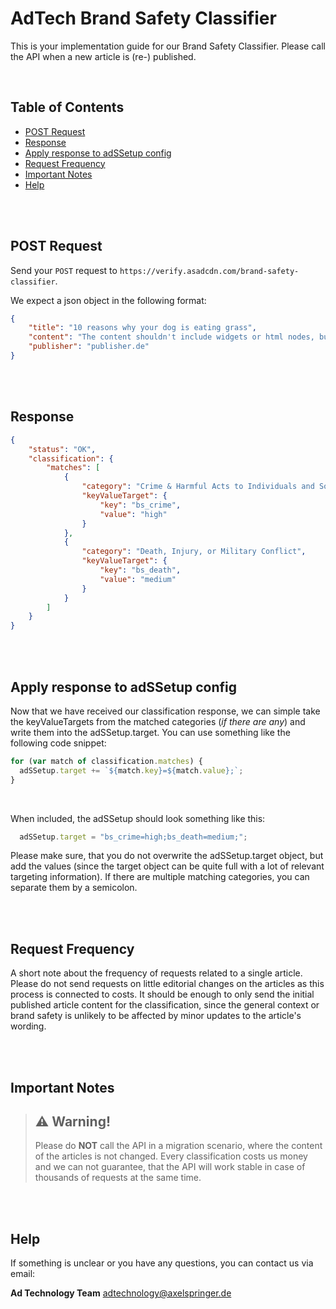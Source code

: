 # AdTech Brand Safety Classifier

This is your implementation guide for our Brand Safety Classifier.
Please call the API when a new article is (re-) published.

<br>


## Table of Contents

 - [POST Request](#post-request)
 - [Response](#response)
 - [Apply response to adSSetup config](#apply-response-to-adssetup-config)
 - [Request Frequency](#request-frequency)
 - [Important Notes](#important-notes)
 - [Help](#help)



<br>
<br>


## POST Request

Send your `POST` request to `https://verify.asadcdn.com/brand-safety-classifier`.

We expect a json object in the following format:

```json
{
    "title": "10 reasons why your dog is eating grass",
    "content": "The content shouldn't include widgets or html nodes, but only plain text as string.",
    "publisher": "publisher.de"
}
```



<br><br>



## Response

```json
{
    "status": "OK",
    "classification": {
        "matches": [
            {
                "category": "Crime & Harmful Acts to Individuals and Society and Human Right Violations",
                "keyValueTarget": {
                    "key": "bs_crime",
                    "value": "high"
                }
            },
            {
                "category": "Death, Injury, or Military Conflict",
                "keyValueTarget": {
                    "key": "bs_death",
                    "value": "medium"
                }
            }
        ]
    }
}
```




<br><br>



## Apply response to adSSetup config

Now that we have received our classification response, we can simple take the keyValueTargets from the matched categories (_if there are any_) and write them into the adSSetup.target.
You can use something like the following code snippet:

```javascript
for (var match of classification.matches) {
  adSSetup.target += `${match.key}=${match.value};`;
}
```

<br>

When included, the adSSetup should look something like this:

```javascript
  adSSetup.target = "bs_crime=high;bs_death=medium;";
```


Please make sure, that you do not overwrite the adSSetup.target object, but add the values (since the target object can be quite full with a lot of relevant targeting information).
If there are multiple matching categories, you can separate them by a semicolon.



<br><br>

## Request Frequency

A short note about the frequency of requests related to a single article.
Please do not send requests on little editorial changes on the articles as this process is connected to costs. 
It should be enough to only send the initial published article content for the classification, since the general context or brand safety is unlikely to be affected by minor updates to the article's wording.



<br><br>



## Important Notes


> :warning: Warning!
> ----------------
> Please do **NOT** call the API in a migration scenario,
> where the content of the articles is not changed.
> Every classification costs us money and we can not guarantee,
> that the API will work stable in case of thousands of requests at the same time.



<br><br>





## Help

If something is unclear or you have any questions, you can contact us via email:


__Ad Technology Team__
adtechnology@axelspringer.de




<br>



